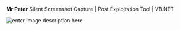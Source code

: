**Mr Peter** 
Silent Screenshot Capture | Post Exploitation Tool | VB.NET

![enter image description here](http://www.pngmart.com/files/5/Fantasy-Dragon-Transparent-Background.png)
